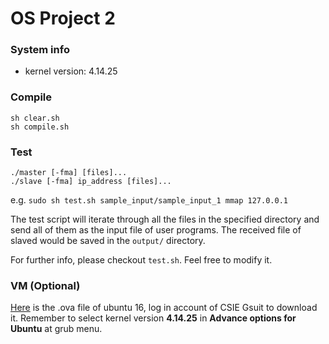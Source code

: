 # OS Project 2

### System info

* kernel version: 4.14.25

### Compile

```
sh clear.sh
sh compile.sh
```

### Test

```
./master [-fma] [files]...
./slave [-fma] ip_address [files]...
```

e.g. `sudo sh test.sh sample_input/sample_input_1 mmap 127.0.0.1`

The test script will iterate through all the files in the specified directory and send all of them as the input file of user programs. The received file of slaved would be saved in the `output/` directory.

For further info, please checkout `test.sh`. Feel free to modify it.

### VM (Optional)

[Here](https://drive.google.com/file/d/134GFXJmH6iV647lIGna9k4dhd-IV7OFj/view?usp=sharing) is the .ova file of ubuntu 16, log in account of CSIE Gsuit to download it. Remember to select kernel version __4.14.25__ in __Advance options for Ubuntu__ at grub menu.
